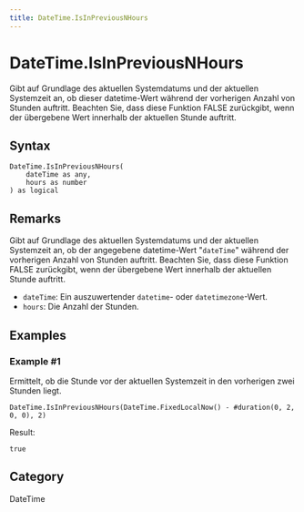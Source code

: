 ```yaml
---
title: DateTime.IsInPreviousNHours
---
```


# DateTime.IsInPreviousNHours


Gibt auf Grundlage des aktuellen Systemdatums und der aktuellen Systemzeit an, ob dieser datetime-Wert während der vorherigen Anzahl von Stunden auftritt. Beachten Sie, dass diese Funktion FALSE zurückgibt, wenn der übergebene Wert innerhalb der aktuellen Stunde auftritt.


## Syntax

```powerquery
DateTime.IsInPreviousNHours(
    dateTime as any,
    hours as number
) as logical
```


## Remarks

Gibt auf Grundlage des aktuellen Systemdatums und der aktuellen Systemzeit an, ob der angegebene datetime-Wert "<code>dateTime</code>" während der vorherigen Anzahl von Stunden auftritt. Beachten Sie, dass diese Funktion FALSE zurückgibt, wenn der übergebene Wert innerhalb der aktuellen Stunde auftritt.      <ul>      <li><code>dateTime</code>: Ein auszuwertender <code>datetime</code>- oder <code>datetimezone</code>-Wert.</li>      <li><code>hours</code>: Die Anzahl der Stunden.</li>      </ul>


## Examples

### Example #1 
Ermittelt, ob die Stunde vor der aktuellen Systemzeit in den vorherigen zwei Stunden liegt.
```powerquery
DateTime.IsInPreviousNHours(DateTime.FixedLocalNow() - #duration(0, 2, 0, 0), 2)
```

Result: 
```powerquery
true
```




## Category
DateTime
